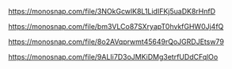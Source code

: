 <!-- # Отримуємо і виводимо весь список контактів у вигляді таблиці (console.table) -->
https://monosnap.com/file/3NOkGcwlK8L1LidIFKj5uaDK8rHnfD

<!-- # Отримуємо контакт по id -->
https://monosnap.com/file/bm3VLCo87SXryapT0hvkfGHW0Jj4fQ

<!-- # Додаємо контакт -->
https://monosnap.com/file/8o2AVqprwmt45649rQoJGRDJEtsw79

<!-- # Видаляємо контакт -->
https://monosnap.com/file/9ALIi7D3oJMKiDMg3etrfUDdCFqlOo

